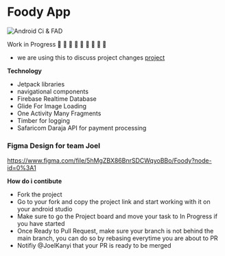 # Foody App
![Android Ci & FAD](https://github.com/opensource254/event254-app/workflows/Build%20&%20upload%20to%20Firebase%20App%20Distribution/badge.svg)

Work in Progress
:construction: :construction: :construction:  :construction:  :construction:  :construction:  :construction:  :construction:  :construction:


- we are using this to discuss project changes  [project]( https://github.com/orgs/opensource254/projects/4 "projects road ,map")


 **Technology**
 
 - Jetpack libraries
 - navigational components
 - Firebase Realtime Database
 - Glide For Image Loading
 - One Activity Many Fragments
 - Timber for logging
 - Safaricom Daraja API for payment processing


### Figma Design for team Joel
https://www.figma.com/file/5hMgZBX86BnrSDCWqyoBBo/Foody?node-id=0%3A1


 **How do i contibute**

- Fork the project
- Go to your fork and copy the project link and start working with it on your android studio
- Make sure to go the Project board and move your task to In Progress if you have started
- Once Ready to Pull Request, make sure your branch is not behind the main branch, you can do so by rebasing everytime you are about to PR
- Notifiy @JoelKanyi that your PR is ready to be merged
